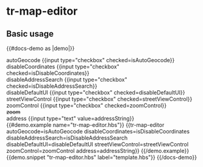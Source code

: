 # tr-map-editor

## Basic usage

{{#docs-demo as |demo|}}

  <div class="docu-options-block">
        <div>
          <span>autoGeocode</span>
          {{input type="checkbox" checked=isAutoGeocode}}
      </div>
      <div>
          <span>disableCoordinates</span>
          {{input type="checkbox" checked=isDisableCoordinates}}
      </div>
      <div>
          <span>disableAddressSearch</span>
          {{input type="checkbox" checked=isDisableAddressSearch}}
      </div>
      <div>
          <span>disableDefaultUI</span>
          {{input type="checkbox" checked=disableDefaultUI}}
      </div>
      <div>
          <span>streetViewControl</span>
          {{input type="checkbox" checked=streetViewControl}}
      </div>
      <div>
          <span>zoomControl</span>
          {{input type="checkbox" checked=zoomControl}}
      </div>
      <div>
          <span><s>zoom</s></span>
          <!-- {{input type="number" value=zoomLevel}} -->
      </div>
      <div>
          <span>address</span>
          {{input type="text" value=addressString}}
      </div>
  </div>
  {{#demo.example name="tr-map-editor.hbs"}}
  {{tr-map-editor
    autoGeocode=isAutoGeocode disableCoordinates=isDisableCoordinates disableAddressSearch=isDisableAddressSearch
    disableDefaultUI=disableDefaultUI
    streetViewControl=streetViewControl
    zoomControl=zoomControl 
    address=addressString}}
  {{/demo.example}}
  {{demo.snippet "tr-map-editor.hbs" label="template.hbs"}}
{{/docs-demo}}
